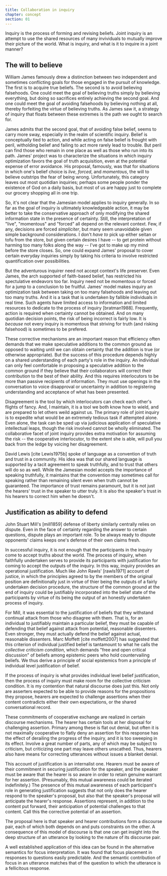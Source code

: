 ```yaml
---
title: Collaboration in inquiry
chapter: concept
section: 01
---
```


Inquiry is the process of forming and revising beliefs. Joint inquiry is an attempt to use the shared resources of many invividuals to mutually improve their picture of the world. What is inquiry, and what is it to inquire in a joint manner?

## The will to believe

William James famously drew a distinction between two independent and sometimes conflicting goals for those engaged in the pursuit of knowledge.  The first is to acquire true beliefs.  The second is to avoid believing falsehoods.  One could meet the goal of believing truths simply by believing everything, but doing so sacrifices entirely achieving the second goal.  And one could meet the goal of avoiding falsehoods by believing nothing at all, thereby forfeiting the virtue of believing truths. As James saw it, a strategy of inquiry that floats between these extremes is the path we ought to search for.

James admits that the second goal, that of avoiding false belief, seems to carry more sway, especially in the realm of scientific inquiry.  Belief is conceptually tied to action, and while acting on false belief is frought with peril, witholding belief and failing to act more rarely lead to trouble.  But peril can find those who remain in one place as well as those who run into its path. James' project was to characterize the situations in which inquiry optimization favors the goal of truth acquisition, even at the potential expense of error avoidance.  His proposal, famously, was that for situations in which one's belief choice is *live*, *forced*, and *momentous*, the will to believe outstrips the fear of being wrong. Unfortunately, this category leaves out most quotidian inquiries; perhaps some people ponder the existence of God on a daily basis, but most of us are happy just to complete our grocery shopping all in one trip.

So, it's not clear that the Jamesian model applies to inquiry generally.  In so far as the goal of inquiry is ultimately knowledgeable action, it may be better to take the conservative approach of only modifying the shared information state in the presence of certainty. Still, the interpretation of "live", "momentous" and "forced" all depend on the relevant context.  Few, if any, decisions are forced *simpliciter*, but many seem unavoidable given simple background considerations.  I don't *have to* pick up either seitan or tofu from the store, but given certain desires I have -- to get protein without harming too many folks along the way -- I've got to make up my mind before the store closes.  So, one could expand James' proposal to cover certain everyday inquiries simply by taking his criteria to involve restricted quantification over possibilities.

But the adventurous inquirer need not accept context's life preserver.  Even James, the arch supported of faith-based belief, has restricted his spectulative endeavors too far.  Inquiry need not be momentous or forced for a jump to a conclusion to be fruitful.  James' model makes inquiry an optimization task between taking on too many falsehoods and leaving out too many truths.  And it is a task that is undertaken by fallible individuals in real time.  Such agents have limited access to information and limited resources to dedicate to the process of inquiry [bratman1988]. Frequently, action is required when certainty cannot be obtained. And on many quotidian decision points, the risk of being incorrect is fairly low. It is *because* not every inquiry is momentous that striving for truth (and risking falsehood) is sometimes to be prefered. 

These corrective mechanisms are an important reason that efficiency often demands that we make speculative additions to the common ground as opposed to waiting until we can obtain certainty that the addition is true (or otherwise appropriate). But the success of this procedure depends highly on a shared understanding of each party's role in the inquiry. An individual can only feel comfortable in proposing a speculative addition to the common ground if they believe that their collaborators will correct their contribution to the best of their ability.  And this requires interlocutors to be more than passive recipients of information.  They must use openings in the conversation to voice disapproval or uncertainty in addition to registering understanding and acceptance of what has been presented.

Disagreement is the tool by which interlocutors can check each other's flights of fancy.  And, I maintain, it is a tool we both know how to wield, and are prepared to let others weild against us.  The primary role of joint inquiry is to expedite what would be an extremely tedious task if attempted alone.  Even alone, the task can be sped up via judicious application of speculative intellectual leaps, though the risk involved cannot be wholly eliminated.  The collaborative facet of joint inquiry provides extra motivation for assuming the risk -- the cooperative interlocutor, to the extent she is able, will pull you back from the ledge by voicing her disagreement. 

David Lewis [cite Lewis1975b] spoke of language as a convention of truth and trust in a community.  His idea was that our shared language is supported by a tacit agreement to speak truthfully, and to trust that others will do so as well.  While the Jamesian model accepts the importance of speaking truthfully, it maintains that the convention may sometimes call for speaking rather than remaining silent even when truth cannot be guaranteed.  The importance of trust remains paramount, but it is not just the hearers' trust in the speaker to utter truly.  It is also the speaker's trust in his hearers to correct him when he doesn't.

## Justification as ability to defend

John Stuart Mill's [mill1859] defense of liberty similarly centrally relies on dispute. Even in the face of certainty regarding the answer to certain questions, dispute plays an important role. To be always ready to dispute opponents' claims keeps one's defense of their own claims fresh.

In successful inquiry, it is not enough that the participants in the inquiry come to accept truths about the world.  The process of inquiry, when faithfully undertaken serves to provide its participants with justification for coming to accept the outputs of the inquiry.  In this way, inquiry provides an operational justification.  Much like John Rawls' [rawls1971] account of justice, in which the principles agreed to by the members of the original position are definitionally just in virtue of thier being the outputs of a fairly undertaken decision procedure, the structure of the common ground at the end of inquiry could be justifiably incorporated into the belief state of the participants by virtue of its being the output of an honestly undertaken process of inquiry.

For Mill, it was essential to the justification of beliefs that they withstand continual attack from those who disagree with them.  That is, for an individual to justifiably maintain a particular belief, they must be capable of defending that belief against attack from potential, reasonable dissenters.  Even stronger, they must actually defend the belief against actual, reasonable dissenters.  Marc Moffett [cite moffett2007] has suggested that this criterion of individual justified belief is tantamount to what he calls the *collective criticism condition*, which demands "free and open critical discussion" of beliefs among epistemic peers who hold countervailing beliefs. We thus derive a principle of social epistemics from a principle of individual level justification of belief. 

If the process of inquiry is what provides individual level belief justification, then the process of inquiry must make room for the collective criticism condition. It is my contention that natural discourse does just this. Not only are asserters expected to be able to provide reasons for the propositions they propose, hearers are expected to challenge assertions when their content contradicts either their own expectations, or the shared conversational record. 

These commitments of cooperative exchange are realized in certain discourse mechanisms. The hearer has certain tools at her disposal for challenging assertion.  Primary among these is flat out denial, but often it is not maximally cooperative to flatly deny an assertion for this response has the effect of derailing the progress of the inquiry, and it is too sweeping in its effect.  Involve a great number of parts, any of which may be subject to criticism, but criticizing one part may leave others unscathed.  Thus, hearers also have means for correcting utterances without issues a blanket denial.

This account of justification is an internalist one.  Hearers must be aware of their commitment in securing justification for the speaker, and the speaker must be aware that the hearer is so aware in order to retain genuine warrant for her assertion. (Presumably, this mutual awareness could be iterated indefinitely.) The presence of this mutual awareness of each participant's role in generating justification suggests that not only does the hearer respond to the speaker's proposal, but also that the speaker's proposal will anticipate the hearer's response. Assertions represent, in addition to the content put forward, their anticipation of potential challenges to that content.  Call this the corrective potential of an assertion. 

The proposal here is that speaker and hearer contributions form a discourse pair, each of which both depends on and puts constraints on the other.  A consequence of this model of discourse is that one can get insight into the deep structure of an utterance by looking to the nature of its discourse pair.

A well established application of this idea can be found in the alternative semantics for focus interpretation.  It was found that focus placement in responses to questions easily predictable. And the semantic contribution of focus in an utterance matches that of the question to which the utterance is a fellicitous response.
